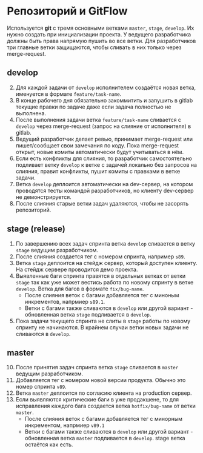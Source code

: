 # Репозиторий и GitFlow

Используется **git** c тремя основными ветками `master`, `stage`, `develop`. Их нужно создать при инициализации проекта.
У ведущего разработчика должны быть права напрямую пушить во все ветки. 
Для разработчиков три главные ветки защищаются, чтобы сливать в них только через merge-request.

## develop

2. Для каждой задачи от `develop` исполнителем создаётся новая ветка, именуется в формате `feature/task-name`.
3. В конце рабочего дня обязательно закоммитить и запушить в gitlab текущие правки по задаче даже если задача полностью не выполнена.
4. После выполнения задачи ветка `feature/task-name` сливается с `develop` через merge-request (запрос на слияние от исполнителя) в gitlab.
5. Ведущий разработчик делает ревью, принимает merge-request или пишет/сообщает свои замечания по коду. Пока merge-request открыт, новые комиты автоматически будут учитываться в нём.
6. Если есть конфликты для слияния, то разработчик самостоятельно подливает ветку `develop` к ветке с задачей локально без запросов на слияния, правит конфликты, пушит комиты с правками в ветке задачи.
7. Ветка `develop` деплоится автоматически на dev-сервер, на котором проводятся тесты командой разработчиков, но клиенту dev-сервер не демонстрируется.
8. После слияния старые ветки задач удаляются, чтобы не засорять репозиторий.

## stage (release)

1. По завершению всех задач спринта ветка `develop` сливается в ветку `stage` ведущим разработчиком. 
2. После слияния создается тег с номером спринта, например `s89`. 
3. Ветка `stage` деплоится на стейдж сервер, который доступен клиенту. На стейдж сервере проводится демо проекта.
4. Выявленные баги спринта правятся в отдельных ветках от ветки `stage` так как уже может вестись работа по новому спринту в ветке `develop`. Ветка для багов в формате `fix/bug-name`. 
    - После слияния веток с багами добавляется тег с миноным инкрементов, напрмиер `s89.1`.
    - Ветки с багами также сливаются в `develop` или другой вариант - обновленная ветка `stage` подливается в `develop`.
5. Пока задачи текущего спринта не слиты в `stage` работы по новому спринту не начинаются. В крайнем случаи ветки новых задачи не сливаются в `develop`.

## master

10. После принятия задач спринта ветка `stage` сливается в `master` ведущим разработчиком. 
11. Добавляется тег с номером новой версии продукта. Обычно это номер спринта `v89`.
12. Ветка `master` деплоится по согласию клиента на production сервер.
13. Если выявляются критические баги в уже продакшене, то для исправления каждого бага создается ветка `hotfix/bug-name` от ветки `master`.
    - После слияния веток с багами добавляется тег с минорным инкрементом, напрмиер `v89.1` 
    - Ветки с багами также сливаются в `develop` или другой вариант - обновленная ветка `master` подливается в `develop`. stage ветка остаётся как есть.



